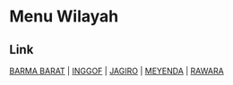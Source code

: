 # Menu Wilayah

## Link

[BARMA BARAT](https://github.com/gigit-pemilu/pemilu-2024-92-papua-barat/tree/main/pilpres/hitung-suara/sub/92-papua-barat/sub/06-teluk-bintuni/sub/05-moskona-selatan/sub/2006-barma-barat)
 | 
[INGGOF](https://github.com/gigit-pemilu/pemilu-2024-92-papua-barat/tree/main/pilpres/hitung-suara/sub/92-papua-barat/sub/06-teluk-bintuni/sub/05-moskona-selatan/sub/2011-inggof)
 | 
[JAGIRO](https://github.com/gigit-pemilu/pemilu-2024-92-papua-barat/tree/main/pilpres/hitung-suara/sub/92-papua-barat/sub/06-teluk-bintuni/sub/05-moskona-selatan/sub/2001-jagiro)
 | 
[MEYENDA](https://github.com/gigit-pemilu/pemilu-2024-92-papua-barat/tree/main/pilpres/hitung-suara/sub/92-papua-barat/sub/06-teluk-bintuni/sub/05-moskona-selatan/sub/2004-meyenda)
 | 
[RAWARA](https://github.com/gigit-pemilu/pemilu-2024-92-papua-barat/tree/main/pilpres/hitung-suara/sub/92-papua-barat/sub/06-teluk-bintuni/sub/05-moskona-selatan/sub/2005-rawara)

